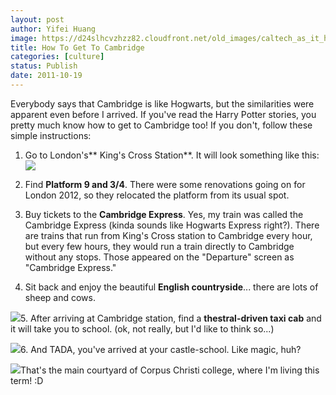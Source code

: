 ```yaml
---
layout: post
author: Yifei Huang
image: https://d24slhcvzhzz82.cloudfront.net/old_images/caltech_as_it_happens/6a0105349b8251970b0154366dc979970c.jpg
title: How To Get To Cambridge
categories: [culture]
status: Publish
date: 2011-10-19
---
```


Everybody says that Cambridge is like Hogwarts, but the similarities were apparent even before I arrived. If you've read the Harry Potter stories, you pretty much know how to get to Cambridge too! If you don't, follow these simple instructions:
1. Go to London's** King's Cross Station**. It will look something like this:
[![](https://farm3.static.flickr.com/2058/2254443582_a6a0e27a84.jpg)](https://www.flickr.com/photos/secret_canadian/2254443582/)
2. Find **Platform 9 and 3/4**. There were some renovations going on for London 2012, so they relocated the platform from its usual spot.

3. Buy tickets to the **Cambridge Express**. Yes, my train was called the Cambridge Express (kinda sounds like Hogwarts Express right?). There are trains that run from King's Cross station to Cambridge every hour, but every few hours, they would run a train directly to Cambridge without any stops. Those appeared on the "Departure" screen as "Cambridge Express."

4. Sit back and enjoy the beautiful **English countryside**... there are lots of sheep and cows.


![](https://d24slhcvzhzz82.cloudfront.net/old_images/caltech_as_it_happens/6a0105349b8251970b0154366dc84b970c.jpg)5. After arriving at Cambridge station, find a **thestral-driven taxi cab** and it will take you to school. (ok, not really, but I'd like to think so...)

![](https://d24slhcvzhzz82.cloudfront.net/old_images/caltech_as_it_happens/6a0105349b8251970b0162fbef9bb1970d.jpg)6. And TADA, you've arrived at your castle-school. Like magic, huh?

![](https://d24slhcvzhzz82.cloudfront.net/old_images/caltech_as_it_happens/6a0105349b8251970b0154366dc73e970c.jpg)That's the main courtyard of Corpus Christi college, where I'm living this term! :D
